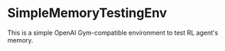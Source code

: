# SimpleMemoryTestingEnv
This is a simple OpenAI Gym-compatible environment to test RL agent's memory.
